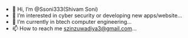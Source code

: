 - 👋 Hi, I’m @Ssoni333(Shivam Soni)
- 👀 I’m interested in cyber security or developing new apps/website...
- 🌱 I’m currently  in btech computer engineering...
- 📫 How to reach me szinzuwadiya3@gmail.com...

<!---
Ssoni333/Ssoni333 is a ✨ special ✨ repository because its `README.md` (this file) appears on your GitHub profile.
You can click the Preview link to take a look at your changes.
--->
